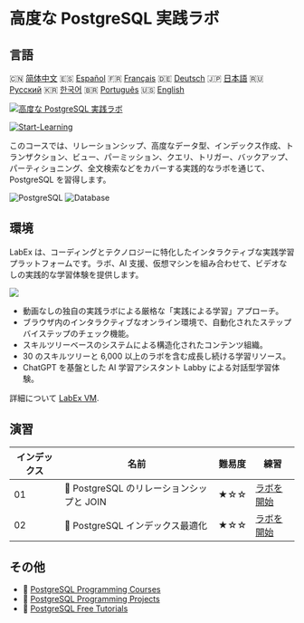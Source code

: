 # 高度な PostgreSQL 実践ラボ

## 言語

🇨🇳 [简体中文](README_zh.md) 🇪🇸 [Español](README_es.md) 🇫🇷 [Français](README_fr.md) 🇩🇪 [Deutsch](README_de.md) 🇯🇵 [日本語](README_ja.md) 🇷🇺 [Русский](README_ru.md) 🇰🇷 [한국어](README_ko.md) 🇧🇷 [Português](README_pt.md) 🇺🇸 [English](README.md) 

[![高度な PostgreSQL 実践ラボ](https://cover-creator.labex.io/advanced-postgresql-practical-labs.png?lang=ja)](https://labex.io/ja/courses/advanced-postgresql-practical-labs)

[![Start-Learning](https://img.shields.io/badge/Start-Learning-whitesmoke?style=for-the-badge)](https://labex.io/ja/courses/advanced-postgresql-practical-labs)

このコースでは、リレーションシップ、高度なデータ型、インデックス作成、トランザクション、ビュー、パーミッション、クエリ、トリガー、バックアップ、パーティショニング、全文検索などをカバーする実践的なラボを通じて、PostgreSQL を習得します。

![PostgreSQL](https://img.shields.io/badge/PostgreSQL-whitesmoke?style=for-the-badge&logo=postgresql)
![Database](https://img.shields.io/badge/Database-whitesmoke?style=for-the-badge&logo=database)


## 環境

LabEx は、コーディングとテクノロジーに特化したインタラクティブな実践学習プラットフォームです。ラボ、AI 支援、仮想マシンを組み合わせて、ビデオなしの実践的な学習体験を提供します。

![](https://tutorial-screenshot.getvm.io/images/vm-1725247253.png)

- 動画なしの独自の実践ラボによる厳格な「実践による学習」アプローチ。
- ブラウザ内のインタラクティブなオンライン環境で、自動化されたステップバイステップのチェック機能。
- スキルツリーベースのシステムによる構造化されたコンテンツ組織。
- 30 のスキルツリーと 6,000 以上のラボを含む成長し続ける学習リソース。
- ChatGPT を基盤とした AI 学習アシスタント Labby による対話型学習体験。

詳細について [LabEx VM](https://support.labex.io/using-labex/virtual-machine).

## 演習

|   インデックス | 名前                                      | 難易度   | 練習                                                                                                                                     |
|----------------|-------------------------------------------|----------|------------------------------------------------------------------------------------------------------------------------------------------|
|             01 | 📖 PostgreSQL のリレーションシップと JOIN | ★☆☆      | <a target='_blank' href='https://labex.io/ja/tutorials/postgresql-postgresql-relationships-and-joins-550959'>ラボを開始</a>              |
|             02 | 📖 PostgreSQL インデックス最適化          | ★☆☆      | <a target='_blank' href='https://labex.io/ja/tutorials/postgresql-data-filtering-and-simple-queries-in-postgresql-550955'>ラボを開始</a> |

## その他

- 🔗 [PostgreSQL Programming Courses](https://github.com/labex-labs/awesome-programming-courses)
- 🔗 [PostgreSQL Programming Projects](https://github.com/labex-labs/awesome-programming-projects)
- 🔗 [PostgreSQL Free Tutorials](https://github.com/labex-labs/postgresql-free-tutorials)


